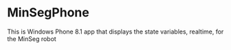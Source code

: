 # MinSegPhone
This is Windows Phone 8.1 app that displays the state variables, realtime, for the MinSeg robot
